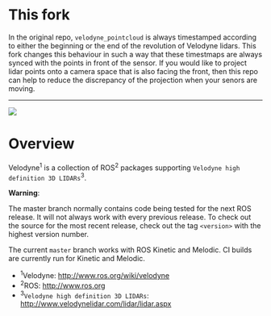 # This fork

In the original repo, `velodyne_pointcloud` is always timestamped according to either the beginning or the end of the revolution of Velodyne lidars. This fork changes this behaviour in such a way that these timestmaps are always synced with the points in front of the sensor. If you would like to project lidar points onto a camera space that is also facing the front, then this repo can help to reduce the discrepancy of the projection when your senors are moving.


---

[![](https://github.com/ros-drivers/velodyne/workflows/Basic%20Build%20Workflow/badge.svg)](https://github.com/ros-drivers/velodyne/actions)

Overview
========

Velodyne<sup>1</sup> is a collection of ROS<sup>2</sup> packages supporting `Velodyne high
definition 3D LIDARs`<sup>3</sup>.

**Warning**:

  The master branch normally contains code being tested for the next
  ROS release.  It will not always work with every previous release.
  To check out the source for the most recent release, check out the
  tag `<version>` with the highest version number.

The current ``master`` branch works with ROS Kinetic and Melodic.
CI builds are currently run for Kinetic and Melodic.

- <sup>1</sup>Velodyne: http://www.ros.org/wiki/velodyne
- <sup>2</sup>ROS: http://www.ros.org
- <sup>3</sup>`Velodyne high definition 3D LIDARs`: http://www.velodynelidar.com/lidar/lidar.aspx
